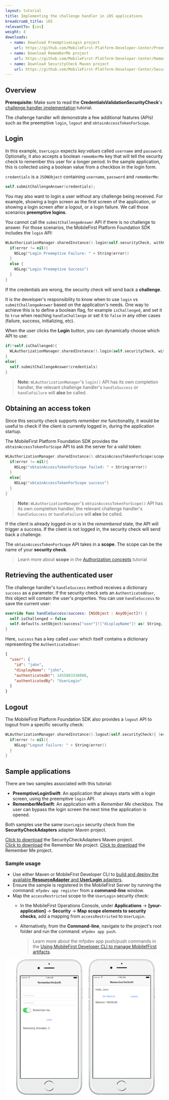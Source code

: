 ```yaml
---
layout: tutorial
title: Implementing the challenge handler in iOS applications
breadcrumb_title: iOS
relevantTo: [ios]
weight: 4
downloads:
  - name: Download PreemptiveLogin project
    url: https://github.com/MobileFirst-Platform-Developer-Center/PreemptiveLoginiOS/tree/release80
  - name: Download RememberMe project
    url: https://github.com/MobileFirst-Platform-Developer-Center/RememberMeiOS/tree/release80
  - name: Download SecurityCheck Maven project
    url: https://github.com/MobileFirst-Platform-Developer-Center/SecurityCheckAdapters/tree/release80
---
```

## Overview
**Prerequisite:** Make sure to read the **CredentialsValidationSecurityCheck**'s [challenge handler implementation](../../credentials-validation/ios/) tutorial.

The challenge handler will demonstrate a few additional features (APIs) such as the preemptive `login`, `logout` and `obtainAccessTokenForScope`.

## Login
In this example, `UserLogin` expects *key:value*s called `username` and `password`. Optionally, it also accepts a boolean `rememberMe` key that will tell the security check to remember this user for a longer period. In the sample application, this is collected using a boolean value from a checkbox in the login form.

`credentials` is a `JSONObject` containing `username`, `password` and `rememberMe`:

```swift
self.submitChallengeAnswer(credentials);
```

You may also want to login a user without any challenge being received. For example, showing a login screen as the first screen of the application, or showing a login screen after a logout, or a login failure. We call those scenarios **preemptive logins**.

You cannot call the `submitChallengeAnswer` API if there is no challenge to answer. For those scenarios, the MobileFirst Platform Foundation SDK includes the `login` API:

```swift
WLAuthorizationManager.sharedInstance().login(self.securityCheck, withCredentials: credentials) { (error) -> Void in
  if(error != nil){
    NSLog("Login Preemptive Failure: " + String(error))
  }
  else {
    NSLog("Login Preemptive Success")
  }
}
```

If the credentials are wrong, the security check will send back a **challenge**.

It is the developer's responsibility to know when to use `login` vs `submitChallengeAnswer` based on the application's needs. One way to achieve this is to define a boolean flag, for example `isChallenged`, and set it to `true` when reaching `handleChallenge` or set it to `false` in any other cases (failure, success, initializing, etc).

When the user clicks the **Login** button, you can dynamically choose which API to use:

```swift
if(!self.isChallenged){
  WLAuthorizationManager.sharedInstance().login(self.securityCheck, withCredentials: credentials) { (error) -> Void in}
}
else{
  self.submitChallengeAnswer(credentials)
}
```

> **Note:**
> `WLAuthorizationManager`'s `login()` API has its own completion handler, the relevant challenge handler's `handleSuccess` or `handleFailure` will **also** be called.

## Obtaining an access token
Since this security check supports *remember me* functionality, it would be useful to check if the client is currently logged in, during the application startup.

The MobileFirst Platform Foundation SDK provides the `obtainAccessTokenForScope` API to ask the server for a valid token:

```swift
WLAuthorizationManager.sharedInstance().obtainAccessTokenForScope(scope) { (token, error) -> Void in
  if(error != nil){
    NSLog("obtainAccessTokenForScope failed: " + String(error))
  }
  else{
    NSLog("obtainAccessTokenForScope success")
  }
}
```

> **Note:**
> `WLAuthorizationManager`'s `obtainAccessTokenForScope()` API has its own completion handler, the relevant challenge handler's `handleSuccess` or `handleFailure` will  **also** be called.

If the client is already logged-in or is in the *remembered* state, the API will trigger a success. If the client is not logged in, the security check will send back a challenge.

The `obtainAccessTokenForScope` API takes in a **scope**. The scope can be the name of your **security check**.

> Learn more about **scope** in the [Authorization concepts](../../authorization-concepts) tutorial

## Retrieving the authenticated user
The challenge handler's `handleSuccess` method receives a dictionary `success` as a parameter.
If the security check sets an `AuthenticatedUser`, this object will contain the user's properties. You can use `handleSuccess` to save the current user:

```swift
override func handleSuccess(success: [NSObject : AnyObject]!) {
  self.isChallenged = false
  self.defaults.setObject(success["user"]!["displayName"]! as! String, forKey: "displayName")
}
```

Here, `success` has a key called `user` which itself contains a dictionary representing the `AuthenticatedUser`:

```json
{
  "user": {
    "id": "john",
    "displayName": "john",
    "authenticatedAt": 1455803338008,
    "authenticatedBy": "UserLogin"
  }
}
```

## Logout
The MobileFirst Platform Foundation SDK also provides a `logout` API to logout from a specific security check:

```swift
WLAuthorizationManager.sharedInstance().logout(self.securityCheck){ (error) -> Void in
  if(error != nil){
    NSLog("Logout Failure: " + String(error))
  }
}
```

## Sample applications
There are two samples associated with this tutorial:

- **PreemptiveLoginSwift**: An application that always starts with a login screen, using the preemptive `login` API.
- **RememberMeSwift**: An application with a *Remember Me* checkbox. The user can bypass the login screen the next time the application is opened.

Both samples use the same `UserLogin` security check from the **SecurityCheckAdapters** adapter Maven project.

[Click to download](https://github.com/MobileFirst-Platform-Developer-Center/SecurityCheckAdapters/tree/release80) the SecurityCheckAdapters Maven project.  
[Click to download](https://github.com/MobileFirst-Platform-Developer-Center/RememberMeSwift/tree/release80) the Remember Me project.
[Click to download](https://github.com/MobileFirst-Platform-Developer-Center/PreemptiveLoginSwift/tree/release80) the Remember Me project.

### Sample usage

* Use either Maven or MobileFirst Developer CLI to [build and deploy the available **ResourceAdapter** and **UserLogin** adapters](../../creating-adapters/).
* Ensure the sample is registered in the MobileFirst Server by running the command: `mfpdev app register` from a **command-line** window.
* Map the `accessRestricted` scope to the `UserLogin` security check:
    * In the MobileFirst Operations Console, under **Applications** → **[your-application]** → **Security** → **Map scope elements to security checks**, add a mapping from `accessRestricted` to `UserLogin`.
    * Alternatively, from the **Command-line**, navigate to the project's root folder and run the command: `mfpdev app push`.  

        > Learn more about the mfpdev app push/push commands in the [Using MobileFirst Developer CLI to manage MobilefFirst artifacts](../../../using-the-mfpf-sdk/using-mobilefirst-developer-cli-to-manage-mobilefirst-artifacts).

![sample application](sample-application.png)